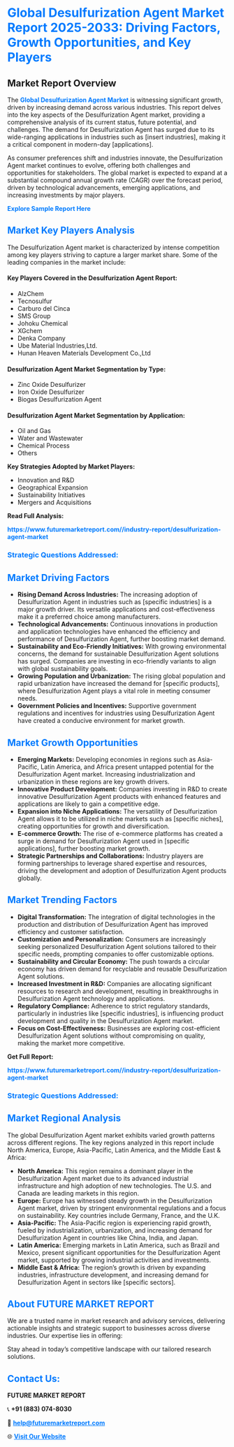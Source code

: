 <h1 style="color: #007BFF;">Global Desulfurization Agent Market Report 2025-2033: Driving Factors, Growth Opportunities, and Key Players</h1>

<section id="overview">
<h2>Market Report Overview</h2>
<p>The <a href="https://www.futuremarketreport.com//industry-report/desulfurization-agent-market" style="color: #007BFF; text-decoration: none;"><strong>Global Desulfurization Agent Market</strong></a> is witnessing significant growth, driven by increasing demand across various industries. This report delves into the key aspects of the Desulfurization Agent market, providing a comprehensive analysis of its current status, future potential, and challenges. The demand for Desulfurization Agent has surged due to its wide-ranging applications in industries such as [insert industries], making it a critical component in modern-day [applications].</p>
<p>As consumer preferences shift and industries innovate, the Desulfurization Agent market continues to evolve, offering both challenges and opportunities for stakeholders. The global market is expected to expand at a substantial compound annual growth rate (CAGR) over the forecast period, driven by technological advancements, emerging applications, and increasing investments by major players.</p>
</section>

<section id="overview">
<p><a href="https://www.futuremarketreport.com//request-sample/reportId=58267" style="color: #007BFF; text-decoration: none;"><strong>Explore Sample Report Here</strong></a></p>
</section>

<section id="key-players">
<h2 style="color: #007BFF;">Market Key Players Analysis</h2>
<p>The Desulfurization Agent market is characterized by intense competition among key players striving to capture a larger market share. Some of the leading companies in the market include:</p>
<h4>Key Players Covered in the Desulfurization Agent Report:</h4>
<ul><li>AlzChem</li><li>Tecnosulfur</li><li>Carburo del Cinca</li><li>SMS Group</li><li>Johoku Chemical</li><li>XGchem</li><li>Denka Company</li><li>Ube Material Industries,Ltd.</li><li>Hunan Heaven Materials Development Co.,Ltd</li></ul>
<h4>Desulfurization Agent Market Segmentation by Type:</h4>
<ul><li>Zinc Oxide Desulfurizer</li><li>Iron Oxide Desulfurizer</li><li>Biogas Desulfurization Agent</li></ul>

<h4>Desulfurization Agent Market Segmentation by Application:</h4>
<ul><li>Oil and Gas</li><li>Water and Wastewater</li><li>Chemical Process</li><li>Others</li></ul>
<p><strong>Key Strategies Adopted by Market Players:</strong></p>
<ul>
<li>Innovation and R&D</li>
<li>Geographical Expansion</li>
<li>Sustainability Initiatives</li>
<li>Mergers and Acquisitions</li>
</ul>
</section>

<section>
<p><strong>Read Full Analysis: </strong></p><a href="https://www.futuremarketreport.com//industry-report/desulfurization-agent-market" style="color: #007BFF; text-decoration: none;"><strong>https://www.futuremarketreport.com//industry-report/desulfurization-agent-market</strong></a>
<h3 style="color: #007BFF;">Strategic Questions Addressed:</h3>
</section>

<section id="driving-factors">
<h2 style="color: #007BFF;">Market Driving Factors</h2>
<ul>
<li><strong>Rising Demand Across Industries:</strong> The increasing adoption of Desulfurization Agent in industries such as [specific industries] is a major growth driver. Its versatile applications and cost-effectiveness make it a preferred choice among manufacturers.</li>
<li><strong>Technological Advancements:</strong> Continuous innovations in production and application technologies have enhanced the efficiency and performance of Desulfurization Agent, further boosting market demand.</li>
<li><strong>Sustainability and Eco-Friendly Initiatives:</strong> With growing environmental concerns, the demand for sustainable Desulfurization Agent solutions has surged. Companies are investing in eco-friendly variants to align with global sustainability goals.</li>
<li><strong>Growing Population and Urbanization:</strong> The rising global population and rapid urbanization have increased the demand for [specific products], where Desulfurization Agent plays a vital role in meeting consumer needs.</li>
<li><strong>Government Policies and Incentives:</strong> Supportive government regulations and incentives for industries using Desulfurization Agent have created a conducive environment for market growth.</li>
</ul>
</section>

<section id="growth-opportunities">
<h2 style="color: #007BFF;">Market Growth Opportunities</h2>
<ul>
<li><strong>Emerging Markets:</strong> Developing economies in regions such as Asia-Pacific, Latin America, and Africa present untapped potential for the Desulfurization Agent market. Increasing industrialization and urbanization in these regions are key growth drivers.</li>
<li><strong>Innovative Product Development:</strong> Companies investing in R&D to create innovative Desulfurization Agent products with enhanced features and applications are likely to gain a competitive edge.</li>
<li><strong>Expansion into Niche Applications:</strong> The versatility of Desulfurization Agent allows it to be utilized in niche markets such as [specific niches], creating opportunities for growth and diversification.</li>
<li><strong>E-commerce Growth:</strong> The rise of e-commerce platforms has created a surge in demand for Desulfurization Agent used in [specific applications], further boosting market growth.</li>
<li><strong>Strategic Partnerships and Collaborations:</strong> Industry players are forming partnerships to leverage shared expertise and resources, driving the development and adoption of Desulfurization Agent products globally.</li>
</ul>
</section>

<section id="trending-factors">
<h2 style="color: #007BFF;">Market Trending Factors</h2>
<ul>
<li><strong>Digital Transformation:</strong> The integration of digital technologies in the production and distribution of Desulfurization Agent has improved efficiency and customer satisfaction.</li>
<li><strong>Customization and Personalization:</strong> Consumers are increasingly seeking personalized Desulfurization Agent solutions tailored to their specific needs, prompting companies to offer customizable options.</li>
<li><strong>Sustainability and Circular Economy:</strong> The push towards a circular economy has driven demand for recyclable and reusable Desulfurization Agent solutions.</li>
<li><strong>Increased Investment in R&D:</strong> Companies are allocating significant resources to research and development, resulting in breakthroughs in Desulfurization Agent technology and applications.</li>
<li><strong>Regulatory Compliance:</strong> Adherence to strict regulatory standards, particularly in industries like [specific industries], is influencing product development and quality in the Desulfurization Agent market.</li>
<li><strong>Focus on Cost-Effectiveness:</strong> Businesses are exploring cost-efficient Desulfurization Agent solutions without compromising on quality, making the market more competitive.</li>
</ul>
</section>

<section>
<p><strong>Get Full Report: </strong></p><a href="https://www.futuremarketreport.com//industry-report/desulfurization-agent-market" style="color: #007BFF; text-decoration: none;"><strong>https://www.futuremarketreport.com//industry-report/desulfurization-agent-market</strong></a>
<h3 style="color: #007BFF;">Strategic Questions Addressed:</h3>
</section>


<section id="regional-analysis">
<h2 style="color: #007BFF;">Market Regional Analysis</h2>
<p>The global Desulfurization Agent market exhibits varied growth patterns across different regions. The key regions analyzed in this report include North America, Europe, Asia-Pacific, Latin America, and the Middle East & Africa:</p>
<ul>
<li><strong>North America:</strong> This region remains a dominant player in the Desulfurization Agent market due to its advanced industrial infrastructure and high adoption of new technologies. The U.S. and Canada are leading markets in this region.</li>
<li><strong>Europe:</strong> Europe has witnessed steady growth in the Desulfurization Agent market, driven by stringent environmental regulations and a focus on sustainability. Key countries include Germany, France, and the U.K.</li>
<li><strong>Asia-Pacific:</strong> The Asia-Pacific region is experiencing rapid growth, fueled by industrialization, urbanization, and increasing demand for Desulfurization Agent in countries like China, India, and Japan.</li>
<li><strong>Latin America:</strong> Emerging markets in Latin America, such as Brazil and Mexico, present significant opportunities for the Desulfurization Agent market, supported by growing industrial activities and investments.</li>
<li><strong>Middle East & Africa:</strong> The region’s growth is driven by expanding industries, infrastructure development, and increasing demand for Desulfurization Agent in sectors like [specific sectors].</li>
</ul>
</section>

<footer>
<h2 style="color: #007BFF;">About FUTURE MARKET REPORT</h2>
<p>We are a trusted name in market research and advisory services, delivering actionable insights and strategic support to businesses across diverse industries. Our expertise lies in offering:</p>

<p>Stay ahead in today’s competitive landscape with our tailored research solutions.</p>

<h2 style="color: #007BFF;">Contact Us:</h2>
<p><strong>FUTURE MARKET REPORT</strong></p>
<p>📞 <strong>+91 (883) 074-8030</strong></p>
<p>📧 <strong><a href="mailto:help@futuremarketreport.com" style="color: #007BFF;">help@futuremarketreport.com</a></strong></p>
<p>🌐 <strong><a href="https://www.futuremarketreport.com/" style="color: #007BFF;">Visit Our Website</a></strong></p>
</footer>